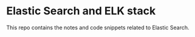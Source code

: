 # Elastic Search and ELK stack

This repo contains the notes and code snippets related to Elastic Search.
